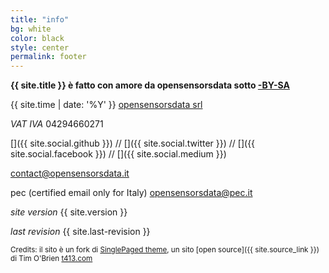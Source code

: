 ```yaml
---
title: "info"
bg: white
color: black
style: center
permalink: footer
---
```


**{{ site.title }} è fatto con amore da opensensorsdata sotto [<i class="fa fa-creative-commons"></i>-BY-SA](http://creativecommons.org/licenses/by-sa/4.0/)**

<i class="fa fa-copyright"></i> {{ site.time | date: '%Y' }} [opensensorsdata srl](http://www.opensensorsdata.it) 

*VAT IVA* 04294660271

[<i class="fa fa-github fa-lg"></i>]({{ site.social.github }}) // [<i class="fa fa-twitter fa-lg"></i>]({{ site.social.twitter }}) // [<i class="fa fa-facebook fa-lg"></i>]({{ site.social.facebook }}) // [<i class="fa fa-medium fa-lg"></i>]({{ site.social.medium }})


<i class="fa fa-share"></i> contact@opensensorsdata.it

<i class="fa fa-reply-all fa-flip-horizontal"></i> pec (certified email only for Italy) opensensorsdata@pec.it

*site version* {{ site.version }}

*last revision* {{ site.last-revision }}

[<i class="fa fa-arrow-circle-up fa-3x"></i>]()




<small>Credits: il sito è un fork di [SinglePaged theme](https://github.com/t413/SinglePaged), un sito [open source]({{ site.source_link }}) di Tim O'Brien [t413.com](http://t413.com/) </small>


